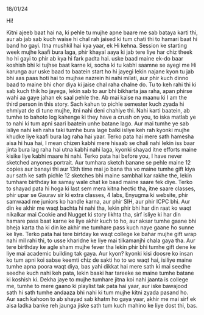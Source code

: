 18/01/24

Hi!

Kitni ajeeb baat hai na, ki pehle tu mujhe apne baare me sab bataya karti thi, aur ab jab sab kuch waise hi chal rah jaised ki tum chati thi to hamari baat hi band ho gayi.
Itna mushkil hai kya yaar, ek Hi kehna. Session ke starting week mujhe kaafi bura laga, phir khayal aaya ki jab tere liye har chiz theek ho hi gayi to phir ab kya hi fark padta hai. uske baad maine ek-do baar koshish bhi ki tujhse baat karne ki, socha ki tu kabhi saamne se ayegi me Hi karunga aur uske baad to baatein start ho hi jayegi lekin najane kyon tu jab bhi aas paas hoti hai to mujhse nazrein hi nahi milati, aur phir kuch dinno baad to maine bhi chor diya ki jaise chal raha chalne do. Tu to keh rahi thi ki sab kuch thik ho jayega, lekin sab to aur bhi bikharta jaa raha, apan phirse wahi aa gaye jahan ek saal pehle the. Ab mai kaise na maanu ki I am the third person in this story. Sach kahun to pichle semester kuch zyada hi ehmiyat de di tune mujhe, itni nahi deni chahiye thi. Nahi karti baatein, ab tumhe to bahoto log kahenge ki they have a crush on you, to iska matlab ye to nahi ki tum apni saari baatein unhe batane lago. Aur mai tumhe ye sab isliye nahi keh raha taki tumhe bura lage balki isliye keh rah kyonki mujhe khudke liye kaafi bura lag raha hai yaar. Terko pata hai mere sath hamesha aisa hi hua hai, I mean chizen kabhi mere hisaab se chali nahi lekin iss baar jinta bura lag raha hai utna kabhi nahi laga, kyonki shayad itne efforts maine kisike liye kabhi maare hi nahi. Terko pata hai before you, I have never sketched anyones portrait. Aur tumhara sketch banane se pehle maine 12 copies aur banayi thi aur 13th time mai jo bana tha vo maine tumhe gift kiya aur sath ke sath pichle 12 sketches bhi maine sambhal kar rakhe the, lekin tumhare birthday ke samay wale chat ke baad maine saare fek diye. Terko to shayad pata hi hoga ki last sem mera kitna hectic tha, itne saare classes, phir upar se Gaurav sir ki extra classes, 4 labs, Enyugma ki website, phir samwaad me juniors ko handle karna, aur phir SIH, aur phir ICPC bhi. Aur din ke akhir me waqt bachta hi nahi tha, lekin phir bhi har din raat ko waqt nikalkar mai Cookie and Nugget ki story likhta tha, sirf isliye ki har din hamare pass baat karne ke liye akhir kuch to ho, aur aksar tumhe gaane bhi bheja karta tha ki din ke akhir me tumhare pass kuch naye gaane ho sunne ke liye. Terko pata hai tere birtday ke waqt college ke bahar mujhe gift wrap nahi mil rahi thi, to usse kharidne ke liye mai tilkamanjhi chala gaya tha. Aur tere birthday ke agle sham mujhe fever tha lekin phir bhi tumhe gift dene ke liye mai academic building tak gaya. Aur kyon? kyonki kisi doosre ko insan ko tum apni koi sabse keemti chiz de sakti ho to wo waqt hai, isiliye maine tumhe apna poora waqt diya, bas yahi dikkat hai mere sath ki mai seedhe seedhe kuch nahi keh pata, lekin baaki har tareeke se maine tumhe batane ki koshish ki. Dekha jaye to mujhe tumhare jitna koi nahi jaanta is college me, tumhe to mere gaano ki playlist tak pata hai yaar, aur iske bawajood sath hi sath tumhe andaaza bhi nahi ki tum mujhe kitni zyada pasand ho. Aur sach kahoon to ab shayad sab khatm ho gaya yaar, akhir me mai sirf ek aisa ladka banke reh jaunga jiske sath tum kuch mahino ke liye dost thi, bas.
